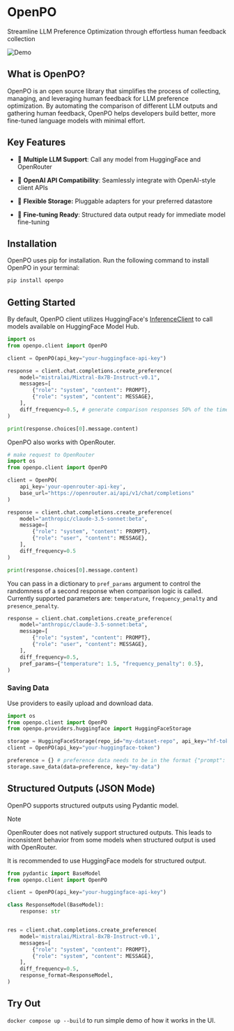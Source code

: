 # OpenPO
Streamline LLM Preference Optimization through effortless human feedback collection

![Demo](./demo/demo.gif)

## What is OpenPO?
OpenPO is an open source library that simplifies the process of collecting, managing, and leveraging human feedback for LLM preference optimization. By automating the comparison of different LLM outputs and gathering human feedback, OpenPO helps developers build better, more fine-tuned language models with minimal effort.

## Key Features

- 🔌 **Multiple LLM Support**: Call any model from HuggingFace and OpenRouter

- 🤝 **OpenAI API Compatibility**: Seamlessly integrate with OpenAI-style client APIs

- 💾 **Flexible Storage:** Pluggable adapters for your preferred datastore

- 🎯 **Fine-tuning Ready**: Structured data output ready for immediate model fine-tuning

## Installation
OpenPO uses pip for installation. Run the following command to install OpenPO in your terminal:

```bash
pip install openpo
```


## Getting Started
By default, OpenPO client utilizes HuggingFace's [InferenceClient](https://huggingface.co/docs/huggingface_hub/en/package_reference/inference_client) to call models available on HuggingFace Model Hub.

```python
import os
from openpo.client import OpenPO

client = OpenPO(api_key="your-huggingface-api-key")

response = client.chat.completions.create_preference(
    model="mistralai/Mixtral-8x7B-Instruct-v0.1",
    messages=[
        {"role": "system", "content": PROMPT},
        {"role": "system", "content": MESSAGE},
    ],
    diff_frequency=0.5, # generate comparison responses 50% of the time
)

print(response.choices[0].message.content)
```

OpenPO also works with OpenRouter.

```python
# make request to OpenRouter
import os
from openpo.client import OpenPO

client = OpenPO(
    api_key='your-openrouter-api-key',
    base_url="https://openrouter.ai/api/v1/chat/completions"
)

response = client.chat.completions.create_preference(
    model="anthropic/claude-3.5-sonnet:beta",
    message=[
        {"role": "system", "content": PROMPT},
        {"role": "user", "content": MESSAGE},
    ],
    diff_frequency=0.5
)

print(response.choices[0].message.content)
```

You can pass in a dictionary to `pref_params` argument to control the randomness of a second response when comparison logic is called. Currently supported parameters are: `temperature`, `frequency_penalty` and `presence_penalty`.

```python
response = client.chat.completions.create_preference(
    model="anthropic/claude-3.5-sonnet:beta",
    message=[
        {"role": "system", "content": PROMPT},
        {"role": "user", "content": MESSAGE},
    ],
    diff_frequency=0.5,
    pref_params={"temperature": 1.5, "frequency_penalty": 0.5},
)
```

### Saving Data
Use providers to easily upload and download data.

```python
import os
from openpo.client import OpenPO
from openpo.providers.huggingface import HuggingFaceStorage

storage = HuggingFaceStorage(repo_id="my-dataset-repo", api_key="hf-token")
client = OpenPO(api_key="your-huggingface-token")

preference = {} # preference data needs to be in the format {"prompt": ..., "preferred": ..., "rejected": ...} for finetuning
storage.save_data(data=preference, key="my-data")
```

## Structured Outputs (JSON Mode)
OpenPO supports structured outputs using Pydantic model.

> [!NOTE]
> OpenRouter does not natively support structured outputs. This leads to inconsistent behavior from some models when structured output is used with OpenRouter.
>
> It is recommended to use HuggingFace models for structured output.


```python
from pydantic import BaseModel
from openpo.client import OpenPO

client = OpenPO(api_key="your-huggingface-api-key")

class ResponseModel(BaseModel):
    response: str


res = client.chat.completions.create_preference(
    model='mistralai/Mixtral-8x7B-Instruct-v0.1',
    messages=[
        {"role": "system", "content": PROMPT},
        {"role": "system", "content": MESSAGE},
    ],
    diff_frequency=0.5,
    response_format=ResponseModel,
)
```


## Try Out
`docker compose up --build` to run simple demo of how it works in the UI.
